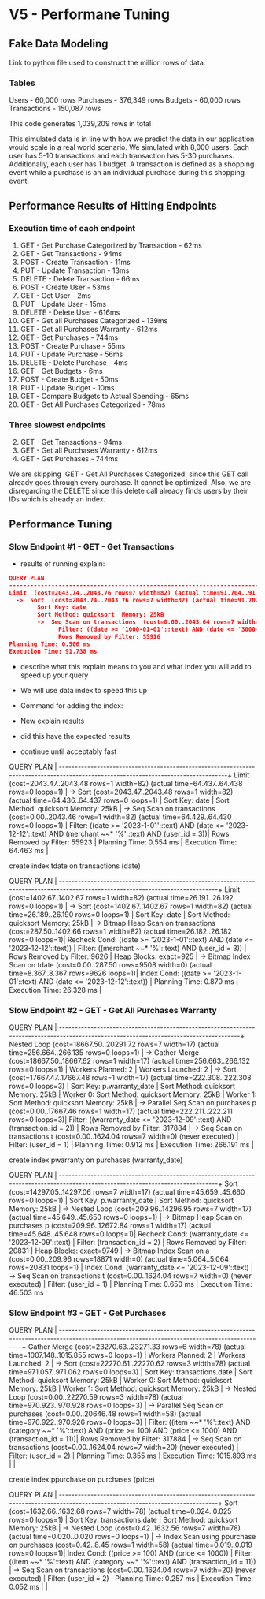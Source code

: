 # V5 - Performane Tuning

## Fake Data Modeling

Link to python file used to construct the million rows of data: 

### Tables
Users - 60,000 rows
Purchases - 376,349 rows
Budgets - 60,000 rows
Transactions - 150,087 rows

This code generates 1,039,209 rows in total

This simulated data is in line with how we predict the data in our application would scale in a real world scenario. We simulated with 8,000 users. Each user has 5-10 transactions and each transaction has 5-30 purchases. Additionally, each user has 1 budget. A transaction is defined as a shopping event while a purchase is an an individual purchase during this shopping event. 

## Performance Results of Hitting Endpoints

### Execution time of each endpoint

1. GET - Get Purchase Categorized by Transaction - 62ms
2. GET - Get Transactions - 94ms
3. POST - Create Transaction - 11ms
4. PUT - Update Transaction - 13ms
5. DELETE - Delete Transaction - 66ms
6. POST - Create User - 53ms
7. GET - Get User - 2ms
8. PUT - Update User - 15ms
9. DELETE - Delete User - 616ms
10. GET - Get all Purchases Categorized - 139ms
11. GET - Get all Purchases Warranty - 612ms
12. GET - Get Purchases - 744ms
13. POST - Create Purchase - 55ms
14. PUT - Update Purchase - 56ms
15. DELETE - Delete Purchase - 4ms
16. GET - Get Budgets - 6ms
17. POST - Create Budget - 50ms
18. PUT - Update Budget - 10ms
19. GET - Compare Budgets to Actual Spending - 65ms
20. GET - Get All Purchases Categorized - 78ms

### Three slowest endpoints

2. GET - Get Transactions - 94ms
11. GET - Get all Purchases Warranty - 612ms
12. GET - Get Purchases - 744ms

We are skipping 'GET - Get All Purchases Categorized' since this GET call already goes through every purchase. It cannot be optimized. Also, we are disregarding the DELETE since this delete call already finds users by their IDs which is already an index.

## Performance Tuning

### Slow Endpoint \#1 - GET - Get Transactions

- results of running explain:
```json
QUERY PLAN                                                                                                                          |
------------------------------------------------------------------------------------------------------------------------------------+
Limit  (cost=2043.74..2043.76 rows=7 width=82) (actual time=91.704..91.707 rows=7 loops=1)                                          |
  ->  Sort  (cost=2043.74..2043.76 rows=7 width=82) (actual time=91.702..91.703 rows=7 loops=1)                                     |
        Sort Key: date                                                                                                              |
        Sort Method: quicksort  Memory: 25kB                                                                                        |
        ->  Seq Scan on transactions  (cost=0.00..2043.64 rows=7 width=82) (actual time=0.083..91.677 rows=7 loops=1)               |
              Filter: ((date >= '1000-01-01'::text) AND (date <= '3000-12-12'::text) AND (merchant ~~* '%'::text) AND (user_id = 3))|
              Rows Removed by Filter: 55916                                                                                         |
Planning Time: 0.506 ms                                                                                                             |
Execution Time: 91.738 ms                                                                                                           |
```

- describe what this explain means to you and what index you will add to speed up your query

- We will use data index to speed this up

- Command for adding the index:



- New explain results

- did this have the expected results

- continue until acceptably fast

QUERY PLAN                                                                                                                         |
-----------------------------------------------------------------------------------------------------------------------------------+
Limit  (cost=2043.47..2043.48 rows=1 width=82) (actual time=64.437..64.438 rows=0 loops=1)                                         |
  ->  Sort  (cost=2043.47..2043.48 rows=1 width=82) (actual time=64.436..64.437 rows=0 loops=1)                                    |
        Sort Key: date                                                                                                             |
        Sort Method: quicksort  Memory: 25kB                                                                                       |
        ->  Seq Scan on transactions  (cost=0.00..2043.46 rows=1 width=82) (actual time=64.429..64.430 rows=0 loops=1)             |
              Filter: ((date >= '2023-1-01'::text) AND (date <= '2023-12-12'::text) AND (merchant ~~* '%'::text) AND (user_id = 3))|
              Rows Removed by Filter: 55923                                                                                        |
Planning Time: 0.554 ms                                                                                                            |
Execution Time: 64.463 ms                                                                                                          |

create index tdate on transactions (date)

QUERY PLAN                                                                                                                      |
--------------------------------------------------------------------------------------------------------------------------------+
Limit  (cost=1402.67..1402.67 rows=1 width=82) (actual time=26.191..26.192 rows=0 loops=1)                                      |
  ->  Sort  (cost=1402.67..1402.67 rows=1 width=82) (actual time=26.189..26.190 rows=0 loops=1)                                 |
        Sort Key: date                                                                                                          |
        Sort Method: quicksort  Memory: 25kB                                                                                    |
        ->  Bitmap Heap Scan on transactions  (cost=287.50..1402.66 rows=1 width=82) (actual time=26.182..26.182 rows=0 loops=1)|
              Recheck Cond: ((date >= '2023-1-01'::text) AND (date <= '2023-12-12'::text))                                      |
              Filter: ((merchant ~~* '%'::text) AND (user_id = 3))                                                              |
              Rows Removed by Filter: 9626                                                                                      |
              Heap Blocks: exact=925                                                                                            |
              ->  Bitmap Index Scan on tdate  (cost=0.00..287.50 rows=9508 width=0) (actual time=8.367..8.367 rows=9626 loops=1)|
                    Index Cond: ((date >= '2023-1-01'::text) AND (date <= '2023-12-12'::text))                                  |
Planning Time: 0.870 ms                                                                                                         |
Execution Time: 26.328 ms                                                                                                       |

### Slow Endpoint \#2 - GET - Get All Purchases Warranty
QUERY PLAN                                                                                                                             |
---------------------------------------------------------------------------------------------------------------------------------------+
Nested Loop  (cost=18667.50..20291.72 rows=7 width=17) (actual time=256.664..266.135 rows=0 loops=1)                                   |
  ->  Gather Merge  (cost=18667.50..18667.62 rows=1 width=17) (actual time=256.663..266.132 rows=0 loops=1)                            |
        Workers Planned: 2                                                                                                             |
        Workers Launched: 2                                                                                                            |
        ->  Sort  (cost=17667.47..17667.48 rows=1 width=17) (actual time=222.308..222.308 rows=0 loops=3)                              |
              Sort Key: p.warranty_date                                                                                                |
              Sort Method: quicksort  Memory: 25kB                                                                                     |
              Worker 0:  Sort Method: quicksort  Memory: 25kB                                                                          |
              Worker 1:  Sort Method: quicksort  Memory: 25kB                                                                          |
              ->  Parallel Seq Scan on purchases p  (cost=0.00..17667.46 rows=1 width=17) (actual time=222.211..222.211 rows=0 loops=3)|
                    Filter: ((warranty_date <= '2023-12-09'::text) AND (transaction_id = 2))                                           |
                    Rows Removed by Filter: 317884                                                                                     |
  ->  Seq Scan on transactions t  (cost=0.00..1624.04 rows=7 width=0) (never executed)                                                 |
        Filter: (user_id = 1)                                                                                                          |
Planning Time: 0.912 ms                                                                                                                |
Execution Time: 266.191 ms                                                                                                             |


create index pwarranty on purchases (warranty_date)

QUERY PLAN                                                                                                                      |
--------------------------------------------------------------------------------------------------------------------------------+
Sort  (cost=14297.05..14297.06 rows=7 width=17) (actual time=45.659..45.660 rows=0 loops=1)                                     |
  Sort Key: p.warranty_date                                                                                                     |
  Sort Method: quicksort  Memory: 25kB                                                                                          |
  ->  Nested Loop  (cost=209.96..14296.95 rows=7 width=17) (actual time=45.649..45.650 rows=0 loops=1)                          |
        ->  Bitmap Heap Scan on purchases p  (cost=209.96..12672.84 rows=1 width=17) (actual time=45.648..45.648 rows=0 loops=1)|
              Recheck Cond: (warranty_date <= '2023-12-09'::text)                                                               |
              Filter: (transaction_id = 2)                                                                                      |
              Rows Removed by Filter: 20831                                                                                     |
              Heap Blocks: exact=9749                                                                                           |
              ->  Bitmap Index Scan on a  (cost=0.00..209.96 rows=18871 width=0) (actual time=5.064..5.064 rows=20831 loops=1)  |
                    Index Cond: (warranty_date <= '2023-12-09'::text)                                                           |
        ->  Seq Scan on transactions t  (cost=0.00..1624.04 rows=7 width=0) (never executed)                                    |
              Filter: (user_id = 1)                                                                                             |
Planning Time: 0.650 ms                                                                                                         |
Execution Time: 46.503 ms      



### Slow Endpoint \#3 - GET - Get Purchases


QUERY PLAN                                                                                                                                      |
------------------------------------------------------------------------------------------------------------------------------------------------+
Gather Merge  (cost=23270.63..23271.33 rows=6 width=78) (actual time=1007.148..1015.855 rows=0 loops=1)                                         |
  Workers Planned: 2                                                                                                                            |
  Workers Launched: 2                                                                                                                           |
  ->  Sort  (cost=22270.61..22270.62 rows=3 width=78) (actual time=971.057..971.062 rows=0 loops=3)                                             |
        Sort Key: transactions.date                                                                                                             |
        Sort Method: quicksort  Memory: 25kB                                                                                                    |
        Worker 0:  Sort Method: quicksort  Memory: 25kB                                                                                         |
        Worker 1:  Sort Method: quicksort  Memory: 25kB                                                                                         |
        ->  Nested Loop  (cost=0.00..22270.59 rows=3 width=78) (actual time=970.923..970.928 rows=0 loops=3)                                    |
              ->  Parallel Seq Scan on purchases  (cost=0.00..20646.48 rows=1 width=58) (actual time=970.922..970.926 rows=0 loops=3)           |
                    Filter: ((item ~~* '%'::text) AND (category ~~* '%'::text) AND (price >= 100) AND (price <= 1000) AND (transaction_id = 11))|
                    Rows Removed by Filter: 317884                                                                                              |
              ->  Seq Scan on transactions  (cost=0.00..1624.04 rows=7 width=20) (never executed)                                               |
                    Filter: (user_id = 2)                                                                                                       |
Planning Time: 0.355 ms                                                                                                                         |
Execution Time: 1015.893 ms                                                                                                                     |                                                                                                                   |

create index ppurchase on purchases (price)


QUERY PLAN                                                                                                                      |
--------------------------------------------------------------------------------------------------------------------------------+
Sort  (cost=1632.66..1632.68 rows=7 width=78) (actual time=0.024..0.025 rows=0 loops=1)                                         |
  Sort Key: transactions.date                                                                                                   |
  Sort Method: quicksort  Memory: 25kB                                                                                          |
  ->  Nested Loop  (cost=0.42..1632.56 rows=7 width=78) (actual time=0.020..0.020 rows=0 loops=1)                               |
        ->  Index Scan using ppurchase on purchases  (cost=0.42..8.45 rows=1 width=58) (actual time=0.019..0.019 rows=0 loops=1)|
              Index Cond: ((price >= 100) AND (price <= 1000))                                                                  |
              Filter: ((item ~~* '%'::text) AND (category ~~* '%'::text) AND (transaction_id = 11))                             |
        ->  Seq Scan on transactions  (cost=0.00..1624.04 rows=7 width=20) (never executed)                                     |
              Filter: (user_id = 2)                                                                                             |
Planning Time: 0.257 ms                                                                                                         |
Execution Time: 0.052 ms                                                                                                        |
                                                                                                 |





